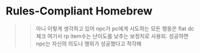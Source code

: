 # Rules-Compliant Homebrew


>>아니 이렇게 생각하고 있어 npc가 pc에게 시도하는 모든 행동은 flat dc체크 여기서 rp item수는 난이도를 낮추는 보정치로 사용되. 성공하면 npc는 자신의 의도나 행위가 성공했다고 착각해
